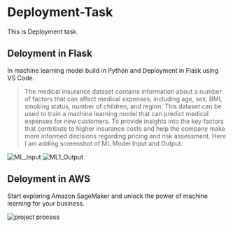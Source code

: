 # Deployment-Task
This is Deployment task.

## Deloyment in Flask

In machine learning model build in Python and Deployment in Flask using VS Code.
> The medical insurance dataset contains information about a number of factors that can affect medical expenses, including age, sex, BMI, smoking status, number of children, and region.
> This dataset can be used to train a machine learning model that can predict medical expenses for new customers.
> To provide insights into the key factors that contribute to higher insurance costs and help the company make more informed decisions regarding pricing and risk assessment.
> Here I am adding screenshot of ML Model Input and Output.

![ML_Input](https://github.com/SnehalWalake29/Medical_Insurance_Price_Prediction/assets/154491359/bf9dd8ae-3506-4daa-bda3-d1642238ba73)
![ML1_Output](https://github.com/SnehalWalake29/Medical_Insurance_Price_Prediction/assets/154491359/4d3f5e1a-9124-4ca0-9c49-a40a9e266b64)


## Deloyment in AWS

Start exploring Amazon SageMaker and unlock the power of machine learning for your business.

![project process](https://github.com/SnehalWalake29/Transportation-and-Logistics-ML/assets/154491359/43c09010-b401-4e8c-9398-ecf108052b5d)
